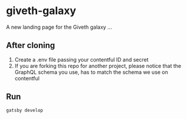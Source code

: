 # giveth-galaxy
A new landing page for the Giveth galaxy ...

## After cloning
1. Create a .env file passing your contentful ID and secret
2. If you are forking this repo for another project, please notice that the GraphQL schema you use, has to match the schema we use on contentful

## Run
```gatsby develop```
